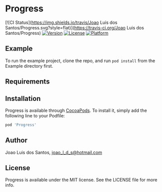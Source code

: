 # Progress

[![CI Status](https://img.shields.io/travis/Joao Luis dos Santos/Progress.svg?style=flat)](https://travis-ci.org/Joao Luis dos Santos/Progress)
[![Version](https://img.shields.io/cocoapods/v/Progress.svg?style=flat)](https://cocoapods.org/pods/Progress)
[![License](https://img.shields.io/cocoapods/l/Progress.svg?style=flat)](https://cocoapods.org/pods/Progress)
[![Platform](https://img.shields.io/cocoapods/p/Progress.svg?style=flat)](https://cocoapods.org/pods/Progress)

## Example

To run the example project, clone the repo, and run `pod install` from the Example directory first.

## Requirements

## Installation

Progress is available through [CocoaPods](https://cocoapods.org). To install
it, simply add the following line to your Podfile:

```ruby
pod 'Progress'
```

## Author

Joao Luis dos Santos, joao_l_d_s@hotmail.com

## License

Progress is available under the MIT license. See the LICENSE file for more info.
